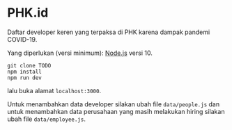 # PHK.id

Daftar developer keren yang terpaksa di PHK karena dampak pandemi COVID-19.

Yang diperlukan (versi minimum): [Node.js](https://nodejs.org) versi 10.

```shell
git clone TODO
npm install
npm run dev
```

lalu buka alamat `localhost:3000`.

Untuk menambahkan data developer silakan ubah file `data/people.js` dan untuk menambahkan data perusahaan yang masih melakukan hiring silakan ubah file `data/employee.js`.
